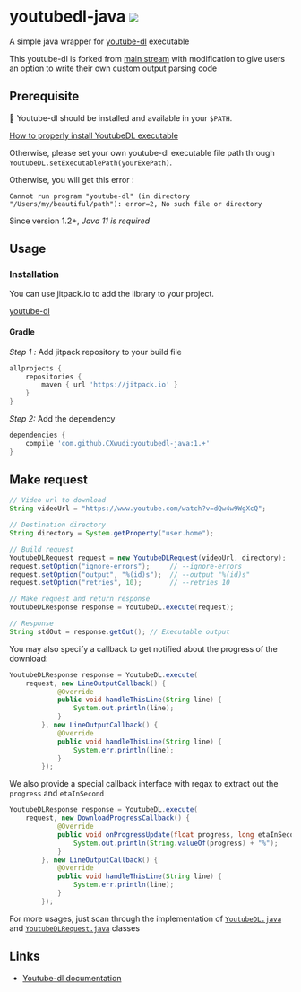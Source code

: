 # youtubedl-java [![](https://jitpack.io/v/CXwudi/youtubedl-java.svg)](https://jitpack.io/#CXwudi/youtubedl-java)

A simple java wrapper for [youtube-dl](https://github.com/rg3/youtube-dl) executable

This youtube-dl is forked from [main stream](https://github.com/sapher/youtubedl-java) 
with modification to give users an option to write their own custom output parsing code

## Prerequisite

🚨 Youtube-dl should be installed and available in your `$PATH`.

[How to properly install YoutubeDL executable](https://rg3.github.io/youtube-dl/download.html)

Otherwise, please set your own youtube-dl executable file path through `YoutubeDL.setExecutablePath(yourExePath)`.

Otherwise, you will get this error :

`Cannot run program "youtube-dl" (in directory "/Users/my/beautiful/path"): error=2, No such file or directory`

Since version 1.2+, *Java 11 is required*

## Usage

### Installation

You can use jitpack.io to add the library to your project.

[youtube-dl](https://jitpack.io/#CXwudi/youtubedl-java)

#### Gradle

*Step 1 :* Add jitpack repository to your build file

```gradle
allprojects {
    repositories {
        maven { url 'https://jitpack.io' }
    }
}
```

*Step 2:* Add the dependency

```gradle
dependencies {
    compile 'com.github.CXwudi:youtubedl-java:1.+'
}
```

## Make request

```java
// Video url to download
String videoUrl = "https://www.youtube.com/watch?v=dQw4w9WgXcQ";

// Destination directory
String directory = System.getProperty("user.home");

// Build request
YoutubeDLRequest request = new YoutubeDLRequest(videoUrl, directory);
request.setOption("ignore-errors");		// --ignore-errors
request.setOption("output", "%(id)s");	// --output "%(id)s"
request.setOption("retries", 10);		// --retries 10

// Make request and return response
YoutubeDLResponse response = YoutubeDL.execute(request);

// Response
String stdOut = response.getOut(); // Executable output
```

You may also specify a callback to get notified about the progress of the download:

```java
YoutubeDLResponse response = YoutubeDL.execute(
    request, new LineOutputCallback() {
            @Override
            public void handleThisLine(String line) {
                System.out.println(line);
            }
        }, new LineOutputCallback() {
            @Override
            public void handleThisLine(String line) {
                System.err.println(line);
            }
        });
```

We also provide a special callback interface with regax to extract out the `progress` and `etaInSecond`

```java
YoutubeDLResponse response = YoutubeDL.execute(
    request, new DownloadProgressCallback() {
            @Override
            public void onProgressUpdate(float progress, long etaInSeconds) {
                System.out.println(String.valueOf(progress) + "%");
            }
        }, new LineOutputCallback() {
            @Override
            public void handleThisLine(String line) {
                System.err.println(line);
            }
        });
```

For more usages, just scan through the implementation of 
[`YoutubeDL.java`](src/main/java/com/sapher/youtubedl/YoutubeDL.java) and 
[`YoutubeDLRequest.java`](src/main/java/com/sapher/youtubedl/YoutubeDLRequest.java) classes

## Links

* [Youtube-dl documentation](https://github.com/sapher/youtubedl-java)
